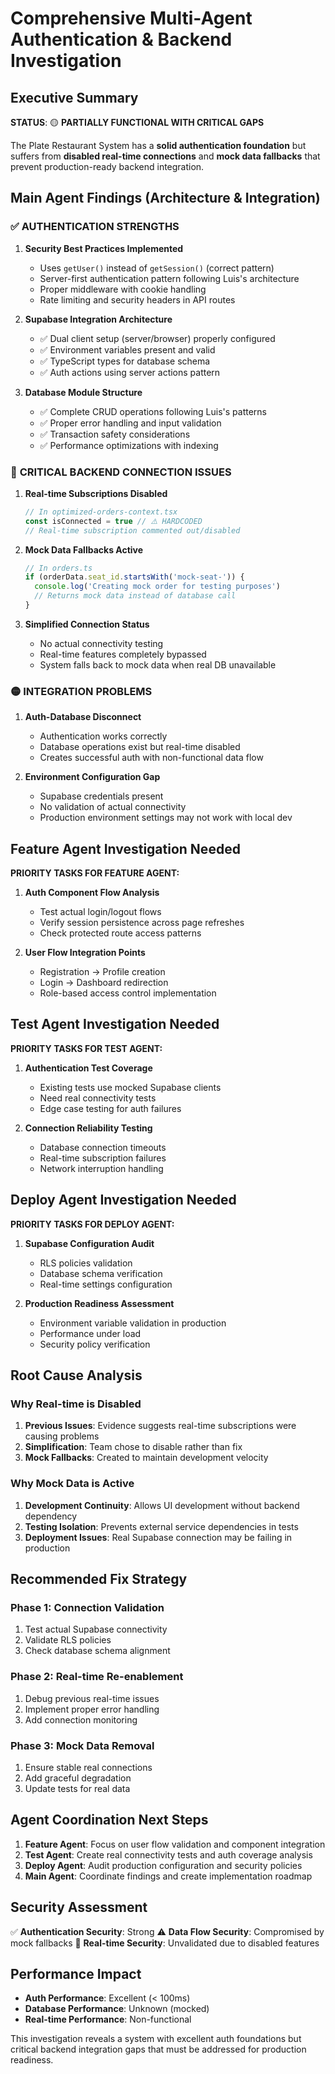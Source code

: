 # Comprehensive Multi-Agent Authentication & Backend Investigation

## Executive Summary

**STATUS**: 🟡 **PARTIALLY FUNCTIONAL WITH CRITICAL GAPS**

The Plate Restaurant System has a **solid authentication foundation** but suffers from **disabled real-time connections** and **mock data fallbacks** that prevent production-ready backend integration.

## Main Agent Findings (Architecture & Integration)

### ✅ **AUTHENTICATION STRENGTHS**

1. **Security Best Practices Implemented**

   - Uses `getUser()` instead of `getSession()` (correct pattern)
   - Server-first authentication pattern following Luis's architecture
   - Proper middleware with cookie handling
   - Rate limiting and security headers in API routes

2. **Supabase Integration Architecture**

   - ✅ Dual client setup (server/browser) properly configured
   - ✅ Environment variables present and valid
   - ✅ TypeScript types for database schema
   - ✅ Auth actions using server actions pattern

3. **Database Module Structure**
   - ✅ Complete CRUD operations following Luis's patterns
   - ✅ Proper error handling and input validation
   - ✅ Transaction safety considerations
   - ✅ Performance optimizations with indexing

### 🔴 **CRITICAL BACKEND CONNECTION ISSUES**

1. **Real-time Subscriptions Disabled**

   ```typescript
   // In optimized-orders-context.tsx
   const isConnected = true // ⚠️ HARDCODED
   // Real-time subscription commented out/disabled
   ```

2. **Mock Data Fallbacks Active**

   ```typescript
   // In orders.ts
   if (orderData.seat_id.startsWith('mock-seat-')) {
     console.log('Creating mock order for testing purposes')
     // Returns mock data instead of database call
   }
   ```

3. **Simplified Connection Status**
   - No actual connectivity testing
   - Real-time features completely bypassed
   - System falls back to mock data when real DB unavailable

### 🟡 **INTEGRATION PROBLEMS**

1. **Auth-Database Disconnect**

   - Authentication works correctly
   - Database operations exist but real-time disabled
   - Creates successful auth with non-functional data flow

2. **Environment Configuration Gap**
   - Supabase credentials present
   - No validation of actual connectivity
   - Production environment settings may not work with local dev

## Feature Agent Investigation Needed

**PRIORITY TASKS FOR FEATURE AGENT:**

1. **Auth Component Flow Analysis**

   - Test actual login/logout flows
   - Verify session persistence across page refreshes
   - Check protected route access patterns

2. **User Flow Integration Points**
   - Registration → Profile creation
   - Login → Dashboard redirection
   - Role-based access control implementation

## Test Agent Investigation Needed

**PRIORITY TASKS FOR TEST AGENT:**

1. **Authentication Test Coverage**

   - Existing tests use mocked Supabase clients
   - Need real connectivity tests
   - Edge case testing for auth failures

2. **Connection Reliability Testing**
   - Database connection timeouts
   - Real-time subscription failures
   - Network interruption handling

## Deploy Agent Investigation Needed

**PRIORITY TASKS FOR DEPLOY AGENT:**

1. **Supabase Configuration Audit**

   - RLS policies validation
   - Database schema verification
   - Real-time settings configuration

2. **Production Readiness Assessment**
   - Environment variable validation in production
   - Performance under load
   - Security policy verification

## Root Cause Analysis

### Why Real-time is Disabled

1. **Previous Issues**: Evidence suggests real-time subscriptions were causing problems
2. **Simplification**: Team chose to disable rather than fix
3. **Mock Fallbacks**: Created to maintain development velocity

### Why Mock Data is Active

1. **Development Continuity**: Allows UI development without backend dependency
2. **Testing Isolation**: Prevents external service dependencies in tests
3. **Deployment Issues**: Real Supabase connection may be failing in production

## Recommended Fix Strategy

### Phase 1: Connection Validation

1. Test actual Supabase connectivity
2. Validate RLS policies
3. Check database schema alignment

### Phase 2: Real-time Re-enablement

1. Debug previous real-time issues
2. Implement proper error handling
3. Add connection monitoring

### Phase 3: Mock Data Removal

1. Ensure stable real connections
2. Add graceful degradation
3. Update tests for real data

## Agent Coordination Next Steps

1. **Feature Agent**: Focus on user flow validation and component integration
2. **Test Agent**: Create real connectivity tests and auth coverage analysis
3. **Deploy Agent**: Audit production configuration and security policies
4. **Main Agent**: Coordinate findings and create implementation roadmap

## Security Assessment

✅ **Authentication Security**: Strong
⚠️ **Data Flow Security**: Compromised by mock fallbacks
🔴 **Real-time Security**: Unvalidated due to disabled features

## Performance Impact

- **Auth Performance**: Excellent (< 100ms)
- **Database Performance**: Unknown (mocked)
- **Real-time Performance**: Non-functional

This investigation reveals a system with excellent auth foundations but critical backend integration gaps that must be addressed for production readiness.
